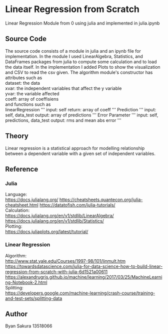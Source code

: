# Linear Regression from Scratch
Linear Regression Module from 0 using julia and implemented in julia.ipynb

## Source Code
The source code consists of a module in julia and an ipynb file for implementation. 
In the module I used LinearAlgebra, Statistics, and DataFrames packages from julia to compute some calculation and to load the data itself. In the implementation I added Plots to show the visualization and CSV to read the csv given.
The algorithm module's constructor has attributes such as    <br>
    dataset: the data <br>
    xvar: the independent variables that affect the y variable <br>
    yvar: the variable affected <br>
    coeff: array of coeffisiens <br>
and functions such as <br>
    linearRegression
    '''
    input: self
    return: array of coeff
    '''
    Prediction
    '''
    input: self, data_test
    output: array of predictions
    '''
    Error Parameter
    '''
    input: self, predictions, data_test
    output: rms and mean abs error
    '''

## Theory
Linear regression is a statistical approach for modelling relationship between a dependent variable with a given set of independent variables.

## Reference
### Julia
Language: <br>
https://docs.julialang.org/
https://cheatsheets.quantecon.org/julia-cheatsheet.html
https://datatofish.com/julia-tutorials/
<br>
Calculation: <br>
https://docs.julialang.org/en/v1/stdlib/LinearAlgebra/
https://docs.julialang.org/en/v1/stdlib/Statistics/
<br>
Plotting: <br>
https://docs.juliaplots.org/latest/tutorial/
<br>

### Linear Regression
Algorithm: <br>
http://www.stat.yale.edu/Courses/1997-98/101/linmult.htm
https://towardsdatascience.com/julia-for-data-science-how-to-build-linear-regression-from-scratch-with-julia-6d1521a00611
https://alexandrugris.github.io/machine/learning/2017/03/25/MachineLearning-Notebook-2.html
<br>
Splitting: <br>
https://developers.google.com/machine-learning/crash-course/training-and-test-sets/splitting-data

## Author
Byan Sakura
13518066
